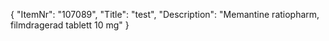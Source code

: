 {
  "ItemNr": "107089",
  "Title": "test",
  "Description": "Memantine ratiopharm, filmdragerad tablett 10 mg"
}